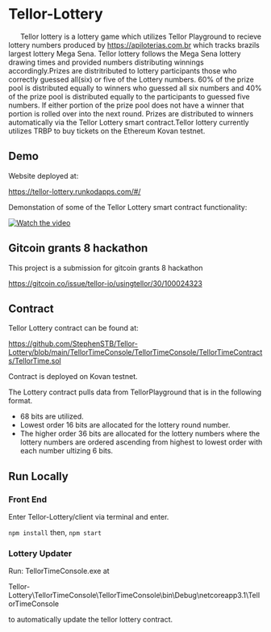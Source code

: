 # Tellor-Lottery

&nbsp;&nbsp;&nbsp;&nbsp;&nbsp;&nbsp;Tellor lottery is a lottery game which utilizes Tellor Playground to recieve lottery numbers produced by <a href="https://apiloterias.com.br">https://apiloterias.com.br</a> which tracks brazils largest lottery Mega Sena. Tellor lottery follows the Mega Sena lottery drawing times and provided numbers distributing winnings accordingly.Prizes are distritributed to lottery participants those who correctly guessed all(six) or five of the Lottery numbers. 60% of the prize pool is distributed equally to winners who guessed all six numbers and 40% of the prize pool is distributed equally to the participants to guessed five numbers. If either portion of the prize pool does not have a winner that portion is rolled over into the next round. Prizes are distributed to winners automatically via the Tellor Lottery smart contract.Tellor lottery currently utilizes TRBP to buy tickets on the Ethereum Kovan testnet.

## Demo
Website deployed at:

https://tellor-lottery.runkodapps.com/#/

Demonstation of some of the Tellor Lottery smart contract functionality:

[![Watch the video](https://img.youtube.com/vi/pVxzg3aQ4D0/hqdefault.jpg)](https://youtu.be/pVxzg3aQ4D0)

## Gitcoin grants 8 hackathon
This project is a submission for gitcoin grants 8 hackathon

https://gitcoin.co/issue/tellor-io/usingtellor/30/100024323

## Contract
Tellor Lottery contract can be found at:

https://github.com/StephenSTB/Tellor-Lottery/blob/main/TellorTimeConsole/TellorTimeConsole/TellorTimeContracts/TellorTime.sol

Contract is deployed on Kovan testnet.

The Lottery contract pulls data from TellorPlayground that is in the following format.

- 68 bits are utilized.
- Lowest order 16 bits are allocated for the lottery round number.
- The higher order 36 bits are allocated for the lottery numbers where the lottery numbers are ordered ascending from highest to lowest order with each number ultizing 6 bits.

## Run Locally

### Front End
Enter Tellor-Lottery/client via terminal and enter.

``` npm install ```
then,
``` npm start ```
### Lottery Updater
Run: TellorTimeConsole.exe at 

Tellor-Lottery\TellorTimeConsole\TellorTimeConsole\bin\Debug\netcoreapp3.1\TellorTimeConsole 

to automatically update the tellor lottery contract.

